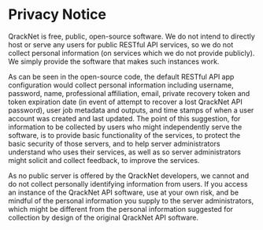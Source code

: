 # Privacy Notice

QrackNet is free, public, open-source software. We do not intend to directly host or serve any users for public RESTful API services, so we do not collect personal information (on services which we do not provide publicly). We simply provide the software that makes such instances work.

As can be seen in the open-source code, the default RESTful API app configuration would collect personal information including username, password, name, professional affiliation, email, private recovery token and token expiration date (in event of attempt to recover a lost QrackNet API password), user job metadata and outputs, and time stamps of when a user account was created and last updated. The point of this suggestion, for information to be collected by users who might independently serve the software, is to provide basic functionality of the services, to protect the basic security of those servers, and to help server administrators understand who uses their services, as well as so server administrators might solicit and collect feedback, to improve the services.

As no public server is offered by the QrackNet developers, we cannot and do not collect personally identifying information from users. If you access an instance of the QrackNet API software, use at your own risk, and be mindful of the personal information you supply to the server administrators, which might be different from the personal information suggested for collection by design of the original QrackNet API software.
